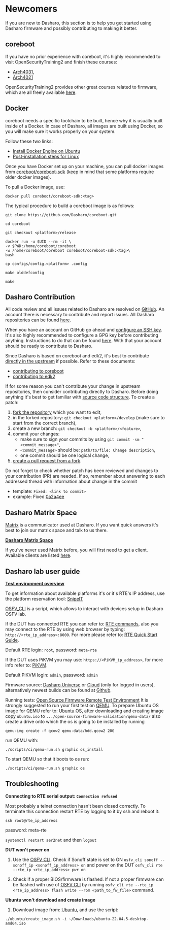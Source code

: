 # Newcomers

If you are new to Dasharo, this section is to help you get started using Dasharo
firmware and possibly contributing to making it better.

## coreboot

If you have no prior experience with coreboot, it's highly recommended to visit
OpenSecurityTraining2 and finish these courses:

* [Arch4031](https://p.ost2.fyi/courses/course-v1:OpenSecurityTraining2+Arch4031_x86-64_RV_coreboot+2021_v1/about),
* [Arch4021](https://p.ost2.fyi/courses/course-v1:OpenSecurityTraining2+4021_Intro_UEFI+2022_v1/about)

OpenSecurityTraining2 provides other great courses related to firmware, which
are all freely available [here](https://p.ost2.fyi/courses).

## Docker

coreboot needs a specific toolchain to be built, hence why it is usually built
inside of a Docker. In case of Dasharo, all images are built using Docker, so
you will make sure it works properly on your system.

Follow these two links:

* [Install Docker Engine on Ubuntu](https://docs.docker.com/engine/install/ubuntu/)
* [Post-installation steps for Linux](https://docs.docker.com/engine/install/linux-postinstall/)

Once you have Docker set up on your machine, you can pull docker images from
[coreboot/coreboot-sdk](https://hub.docker.com/r/coreboot/coreboot-sdk/tags)
(keep in mind that some platforms require older docker images).

To pull a Docker image, use:

```shell
docker pull coreboot/coreboot-sdk:<tag>
```

The typical procedure to build a coreboot image is as follows:

```shell
git clone https://github.com/Dasharo/coreboot.git
```

```shell
cd coreboot
```

```shell
git checkout <platform>/release
```

```shell
docker run -u $UID --rm -it \
-v $PWD:/home/coreboot/coreboot
-w /home/coreboot/coreboot coreboot/coreboot-sdk:<tag>\
bash
```

```shell
cp configs/config.<platform> .config
```

```shell
make olddefconfig
```

```shell
make
```

## Dasharo Contribution

All code review and all issues related to Dasharo are resolved on
[GitHub](https://github.com/). An account there is necessary to contribute and
report issues. All Dasharo repositories can be found
[here](https://github.com/Dasharo).

When you have an account on GitHub go ahead and
[configure an SSH key](https://docs.github.com/en/authentication/connecting-to-github-with-ssh).
It's also highly recommended to configure a GPG key before contributing
anything. Instructions to do that can be found
[here](https://docs.github.com/en/authentication/managing-commit-signature-verification/adding-a-gpg-key-to-your-github-account).
With that your account should be ready to contribute to Dasharo.

Since Dasharo is based on coreboot and edk2, it's best to contribute [directly
in the upstream](https://www.chromium.org/chromium-os/chromiumos-design-docs/upstream-first/)
if possible. Refer to these documents:

* [contributing to coreboot](https://doc.coreboot.org/contributing/index.html)
* [contributing to edk2](https://github.com/tianocore/tianocore.github.io/wiki/EDK-II-Development-Process)

If for some reason you can't contribute your change in upstream repositories,
then consider contributing directly to Dasharo. Before doing anything it's
best to get familiar with [source code structure](https://docs.dasharo.com/dev-proc/source-code-structure/).
To create a patch:

1. [fork the repository](https://docs.github.com/en/pull-requests/collaborating-with-pull-requests/working-with-forks/about-forks)
   which you want to edit,
1. in the forked repository: `git checkout <platform>/develop` (make sure to
   start from the correct branch),
1. create a new branch: `git checkout -b <platform>/<feature>`,
1. commit your changes:
    - make sure to sign your commits by using
      `git commit -sm "<commit_message>"`,
    - `<commit_message>` should be: `path/to/file: Change description`,
    - one commit should be one logical change,
1. [create a pull request from a fork](https://docs.github.com/en/pull-requests/collaborating-with-pull-requests/proposing-changes-to-your-work-with-pull-requests/creating-a-pull-request-from-a-fork).

Do not forget to check whether patch has been reviewed and changes to your
contribution (PR) are needed. If so, remember about answering to each addressed
thread with information about change in the commit

* template: `Fixed: <link to commit>`
* example: Fixed [0a2a4ee](https://github.com/Dasharo/docs/pull/450/commits/0a2a4eecf9dc5bce1b3cc2edfa25046245e41ee2)

## Dasharo Matrix Space

[Matrix](https://matrix.org/) is a communicator used at Dasharo. If you want
quick answers it's best to join our matrix space and talk to us there.

[**Dasharo Matrix Space**](https://matrix.to/#/#dasharo:matrix.org)

If you've never used Matrix before, you will first need to get a client.
Available clients are listed [here](https://matrix.org/clients/).

## Dasharo lab user guide

[**Test environment overview**](https://github.com/Dasharo/open-source-firmware-validation?tab=readme-ov-file#test-environment-overview)

To get information about available platforms it's or it's RTE's IP address, use
the platform reservation tool: [SnipeIT](https://192.168.4.202/)

[OSFV_CLI](https://github.com/Dasharo/osfv-scripts/tree/main/osfv_cli) is a script,
which allows to interact with devices setup in Dasharo OSFV lab.

If the DUT has connected RTE you can refer to: [RTE
commands](https://github.com/Dasharo/osfv-scripts/blob/main/osfv_cli/README.md#rte-command),
also you may connect to the RTE by using web browser by typing:
`http://<rte_ip_address>:8000`. For more please refer to: [RTE Quick Start
Guide](https://docs.dasharo.com/transparent-validation/rte/v1.1.0/quick-start-guide/).

Default RTE login: `root`, password: `meta-rte`

If the DUT uses PiKVM you may use: `https://<PiKVM_ip_address>`, for more info
refer to:
[PiKVM](https://docs.dasharo.com/transparent-validation/pikvm/assembly-and-validation/).

Default PiKVM login: `admin`, password: `admin`

Firmware source: [Dasharo
Universe](https://docs.dasharo.com/variants/protectli_vp2410/releases/) or
[Cloud](https://cloud.3mdeb.com/index.php/apps/files/?dir=/projects/dasharo/releases&fileid=297139)
(only for logged in users), alternatively newest builds can be found at [Github](https://github.com/Dasharo/coreboot/).

Running tests: [Open Source Firmware Remote Test Environment](https://github.com/Dasharo/open-source-firmware-validation?tab=readme-ov-file#getting-started)
It is strongly suggested to run your first test on [QEMU](https://github.com/Dasharo/open-source-firmware-validation?tab=readme-ov-file#qemu-workflow).
To prepare Ubuntu OS image for QEMU refer to: [Ubuntu OS](https://github.com/Dasharo/preseeds?tab=readme-ov-file#ubuntu),
after downloading and creating image copy ```ubuntu.iso```
to ```.../open-source-firmware-validation/qemu-data/```
also create a drive onto which the os is going to be installed by running

```qemu-img create -f qcow2 qemu-data/hdd.qcow2 20G```

run QEMU with:

```./scripts/ci/qemu-run.sh graphic os_install```

To start QEMU so that it boots to os run:

```./scripts/ci/qemu-run.sh graphic os```

## Troubleshooting

**Connecting to RTE serial output: `Connection refused`**

Most probably a telnet connection hasn't been closed correctly. To terminate
this connection restart RTE by logging to it by ssh and reboot it:

`ssh root@rte_ip_address`

password: meta-rte

`systemctl restart ser2net` and then `logout`

**DUT won't power on**

1. Use the [OSFV CLI](https://github.com/Dasharo/osfv-scripts/tree/main/osfv_cli).
Check if Sonoff state is set to ON `osfv_cli sonoff --sonoff_ip
<sonoff_ip_address> on` and power on the DUT `osfv_cli rte --rte_ip
<rte_ip_address> pwr on`

2. Check if a proper BIOS/firmware is flashed. If not a proper firmware can be
   flashed with use of [OSFV
   CLI](https://github.com/Dasharo/osfv-scripts/tree/main/osfv_cli) by running
   `osfv_cli rte --rte_ip <rte_ip_address> flash write --rom <path_to_fw_file>`
   command.

**Ubuntu won't download and create image**

1. Download image from: [Ubuntu](https://releases.ubuntu.com/jammy/ubuntu-22.04.5-desktop-amd64.iso),
and use the script:

```./ubuntu/create_image.sh -i ~/Downloads/ubuntu-22.04.5-desktop-amd64.iso```
